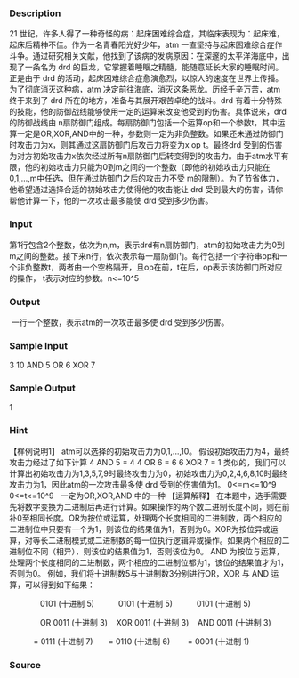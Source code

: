 
### Description
21 世纪，许多人得了一种奇怪的病：起床困难综合症，其临床表现为：起床难，起床后精神不佳。作为一名青春阳光好少年，atm 一直坚持与起床困难综合症作斗争。通过研究相关文献，他找到了该病的发病原因：在深邃的太平洋海底中，出现了一条名为 drd 的巨龙，它掌握着睡眠之精髓，能随意延长大家的睡眠时间。正是由于 drd 的活动，起床困难综合症愈演愈烈，以惊人的速度在世界上传播。为了彻底消灭这种病，atm 决定前往海底，消灭这条恶龙。历经千辛万苦，atm 终于来到了 drd 所在的地方，准备与其展开艰苦卓绝的战斗。drd 有着十分特殊的技能，他的防御战线能够使用一定的运算来改变他受到的伤害。具体说来，drd 的防御战线由 n扇防御门组成。每扇防御门包括一个运算op和一个参数t，其中运算一定是OR,XOR,AND中的一种，参数则一定为非负整数。如果还未通过防御门时攻击力为x，则其通过这扇防御门后攻击力将变为x op t。最终drd 受到的伤害为对方初始攻击力x依次经过所有n扇防御门后转变得到的攻击力。由于atm水平有限，他的初始攻击力只能为0到m之间的一个整数（即他的初始攻击力只能在0,1,...,m中任选，但在通过防御门之后的攻击力不受 m的限制）。为了节省体力，他希望通过选择合适的初始攻击力使得他的攻击能让 drd 受到最大的伤害，请你帮他计算一下，他的一次攻击最多能使 drd 受到多少伤害。
### Input
第1行包含2个整数，依次为n,m，表示drd有n扇防御门，atm的初始攻击力为0到m之间的整数。接下来n行，依次表示每一扇防御门。每行包括一个字符串op和一个非负整数t，两者由一个空格隔开，且op在前，t在后，op表示该防御门所对应的操作， t表示对应的参数。n<=10^5
### Output
 一行一个整数，表示atm的一次攻击最多使 drd 受到多少伤害。 
### Sample Input
3 10
AND 5
OR 6
XOR 7 
### Sample Output
1

### Hint
【样例说明1】
atm可以选择的初始攻击力为0,1,...,10。
假设初始攻击力为4，最终攻击力经过了如下计算
4 AND 5 = 4
4 OR 6 = 6
6 XOR 7 = 1
类似的，我们可以计算出初始攻击力为1,3,5,7,9时最终攻击力为0，初始攻击力为0,2,4,6,8,10时最终攻击力为1，因此atm的一次攻击最多使 drd 受到的伤害值为1。
0<=m<=10^9
0<=t<=10^9  
一定为OR,XOR,AND 中的一种
【运算解释】
在本题中，选手需要先将数字变换为二进制后再进行计算。如果操作的两个数二进制长度不同，则在前补0至相同长度。OR为按位或运算，处理两个长度相同的二进制数，两个相应的二进制位中只要有一个为1，则该位的结果值为1，否则为0。XOR为按位异或运算，对等长二进制模式或二进制数的每一位执行逻辑异或操作。如果两个相应的二进制位不同（相异），则该位的结果值为1，否则该位为0。 AND 为按位与运算，处理两个长度相同的二进制数，两个相应的二进制位都为1，该位的结果值才为1，否则为0。
例如，我们将十进制数5与十进制数3分别进行OR，XOR 与 AND 运算，可以得到如下结果：

              0101 (十进制 5)           0101 (十进制 5)           0101 (十进制 5)

              OR 0011 (十进制 3)    XOR 0011 (十进制 3)    AND 0011 (十进制 3)

           = 0111 (十进制 7)       = 0110 (十进制 6)        = 0001 (十进制 1)
### Source
